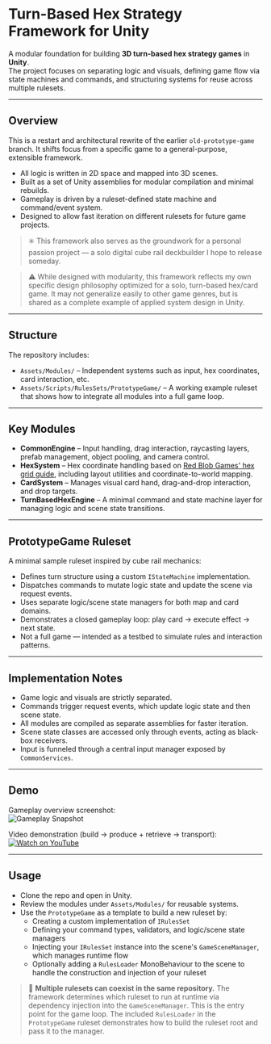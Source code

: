 # Turn-Based Hex Strategy Framework for Unity

A modular foundation for building **3D turn-based hex strategy games** in **Unity**.  
The project focuses on separating logic and visuals, defining game flow via state machines and commands, and structuring systems for reuse across multiple rulesets.

---

## Overview

This is a restart and architectural rewrite of the earlier `old-prototype-game` branch. It shifts focus from a specific game to a general-purpose, extensible framework.

- All logic is written in 2D space and mapped into 3D scenes.
- Built as a set of Unity assemblies for modular compilation and minimal rebuilds.
- Gameplay is driven by a ruleset-defined state machine and command/event system.
- Designed to allow fast iteration on different rulesets for future game projects.

> ✳️ This framework also serves as the groundwork for a personal passion project — a solo digital cube rail deckbuilder I hope to release someday.

> ⚠️ While designed with modularity, this framework reflects my own specific design philosophy optimized for a solo, turn-based hex/card game. It may not generalize easily to other game genres, but is shared as a complete example of applied system design in Unity.


---

## Structure

The repository includes:

- `Assets/Modules/` – Independent systems such as input, hex coordinates, card interaction, etc.
- `Assets/Scripts/RulesSets/PrototypeGame/` – A working example ruleset that shows how to integrate all modules into a full game loop.

---

## Key Modules

- **CommonEngine** – Input handling, drag interaction, raycasting layers, prefab management, object pooling, and camera control.
- **HexSystem** – Hex coordinate handling based on [Red Blob Games' hex grid guide](https://www.redblobgames.com/grids/hexagons/), including layout utilities and coordinate-to-world mapping.
- **CardSystem** – Manages visual card hand, drag-and-drop interaction, and drop targets.
- **TurnBasedHexEngine** – A minimal command and state machine layer for managing logic and scene state transitions.

---

## PrototypeGame Ruleset

A minimal sample ruleset inspired by cube rail mechanics:

- Defines turn structure using a custom `IStateMachine` implementation.
- Dispatches commands to mutate logic state and update the scene via request events.
- Uses separate logic/scene state managers for both map and card domains.
- Demonstrates a closed gameplay loop: play card → execute effect → next state.
- Not a full game — intended as a testbed to simulate rules and interaction patterns.

---

## Implementation Notes

- Game logic and visuals are strictly separated.
- Commands trigger request events, which update logic state and then scene state.
- All modules are compiled as separate assemblies for faster iteration.
- Scene state classes are accessed only through events, acting as black-box receivers.
- Input is funneled through a central input manager exposed by `CommonServices`.

---

## Demo

Gameplay overview screenshot:  
![Gameplay Snapshot](ReadmeScreenshots/PrototypeSnapshot.png)

Video demonstration (build → produce + retrieve → transport):  
[![Watch on YouTube](https://img.youtube.com/vi/FLBy0de4PSg/hqdefault.jpg)](https://www.youtube.com/watch?v=FLBy0de4PSg)

---

## Usage

- Clone the repo and open in Unity.
- Review the modules under `Assets/Modules/` for reusable systems.
- Use the `PrototypeGame` as a template to build a new ruleset by:
  - Creating a custom implementation of `IRulesSet`
  - Defining your command types, validators, and logic/scene state managers
  - Injecting your `IRulesSet` instance into the scene's `GameSceneManager`, which manages runtime flow
  - Optionally adding a `RulesLoader` MonoBehaviour to the scene to handle the construction and injection of your ruleset

> 🔄 **Multiple rulesets can coexist in the same repository.**
> The framework determines which ruleset to run at runtime via dependency injection into the `GameSceneManager`.
> This is the entry point for the game loop.
> The included `RulesLoader` in the `PrototypeGame` ruleset demonstrates how to build the ruleset root and pass it to the manager.


